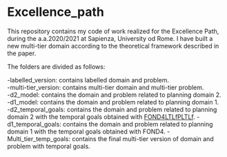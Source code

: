 # Excellence_path
This repository contains my  code of work realized for the Excellence Path, during the a.a.2020/2021 at Sapienza, University od Rome.
I have built a new multi-tier domain according to the theoretical framework described in the paper.

The folders are divided as follows:

-labelled_version: contains labelled domain and problem.\
-multi-tier_version: contains multi-tier domain and multi-tier problem.\
-d2_model: contains the domain and problem related to planning domain 2.\
-d1_model: contains the domain and problem related to planning domain 1.\
-d2_temporal_goals: contains the domain and problem related to planning domain 2 with the temporal goals obtained with [FOND4LTLfPLTLf](https://github.com/whitemech/FOND4LTLf).
-d1_temporal_goals: contains the domain and problem related to planning domain 1 with the temporal goals obtained with FOND4.
-Multi_tier_temp_goals: contains the final multi-tier version of domain and problem with temporal goals.

